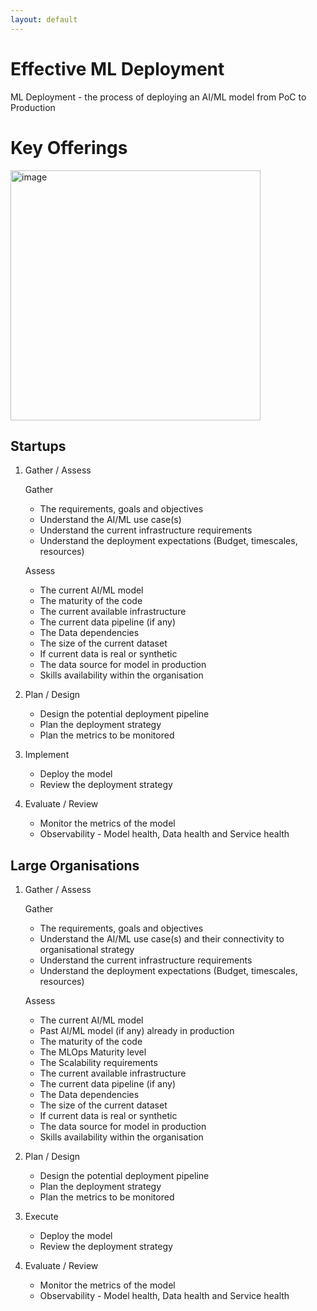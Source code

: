 ```yaml
---
layout: default
---
```


# Effective ML Deployment

ML Deployment - the process of deploying an AI/ML model from PoC to Production

# Key Offerings
<img width="400" alt="image" src="https://github.com/hema-dc/ML-Deployment/assets/93590728/9ff383ea-12b0-43a2-88c7-98a1537093b9">

## Startups
1. Gather / Assess 

   Gather
      * The requirements, goals and objectives
      * Understand the AI/ML use case(s)
      * Understand the current infrastructure requirements
      * Understand the deployment expectations (Budget, timescales, resources)
   
   Assess
      * The current AI/ML model
      * The maturity of the code
      * The current available infrastructure
      * The current data pipeline (if any)
      * The Data dependencies
      * The size of the current dataset
      * If current data is real or synthetic
      * The data source for model in production
      * Skills availability within the organisation
3. Plan / Design
      * Design the potential deployment pipeline
      * Plan the deployment strategy
      * Plan the metrics to be monitored
4. Implement
      * Deploy the model
      * Review the deployment strategy
5. Evaluate / Review
      * Monitor the metrics of the model
      * Observability - Model health, Data health and Service health

## Large Organisations
1. Gather / Assess 

   Gather
      * The requirements, goals and objectives
      * Understand the AI/ML use case(s) and their connectivity to organisational strategy
      * Understand the current infrastructure requirements
      * Understand the deployment expectations (Budget, timescales, resources)
   
   Assess
      * The current AI/ML model
      * Past AI/ML model (if any) already in production
      * The maturity of the code
      * The MLOps Maturity level
      * The Scalability requirements
      * The current available infrastructure
      * The current data pipeline (if any)
      * The Data dependencies
      * The size of the current dataset
      * If current data is real or synthetic
      * The data source for model in production
      * Skills availability within the organisation
3. Plan / Design
      * Design the potential deployment pipeline
      * Plan the deployment strategy
      * Plan the metrics to be monitored
4. Execute
      * Deploy the model
      * Review the deployment strategy
5. Evaluate / Review
      * Monitor the metrics of the model
      * Observability - Model health, Data health and Service health
